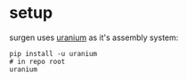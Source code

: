 # setup

surgen uses [uranium](http://uranium.readthedocs.org/) as it's assembly system:

    pip install -u uranium
    # in repo root
    uranium
